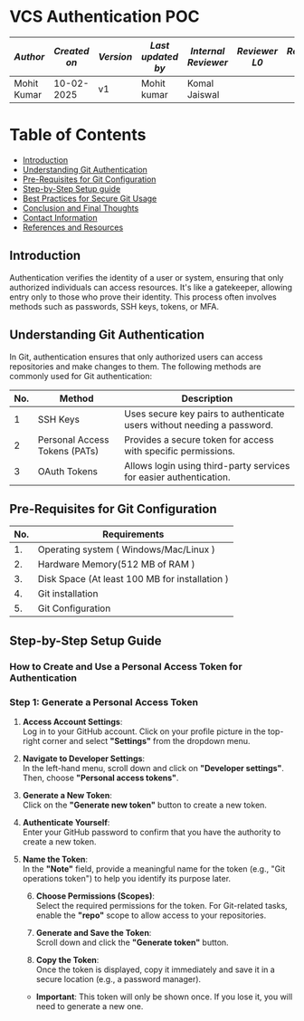 


# VCS Authentication POC

| *Author* | *Created on* | *Version* | *Last updated by*|*Internal Reviewer* |*Reviewer L0* |*Reviewer L1* |*Reviewer L2* |
|------------|---------------------------|-------------|---------------------|-------------|-------------|-------------|-------------|
| Mohit Kumar|   10-02-2025             | v1          | Mohit kumar       |  Komal Jaiswal |  |   |      |


# Table of Contents

- [Introduction](#introduction)  
- [Understanding Git Authentication](#understanding-git-authentication)  
- [Pre-Requisites for Git Configuration](#pre-requisites-for-git-configuration)  
- [Step-by-Step Setup guide](#setting-up-git-authentication)  
- [Best Practices for Secure Git Usage](#best-practices-for-secure-git-usage)  
- [Conclusion and Final Thoughts](#conclusion-and-final-thoughts)  
- [Contact Information](#contact-information)  
- [References and Resources](#references-and-resources)  



## Introduction
Authentication verifies the identity of a user or system, ensuring that only authorized individuals can access resources. It's like a gatekeeper, allowing entry only to those who prove their identity. This process often involves methods such as passwords, SSH keys, tokens, or MFA.


## Understanding Git Authentication
In Git, authentication ensures that only authorized users can access repositories and make changes to them. The following methods are commonly used for Git authentication:

| No. | Method                | Description                                                               |
| --- | --------------------- | ------------------------------------------------------------------------- |
| 1   | SSH Keys              | Uses secure key pairs to authenticate users without needing a password.  |
| 2   | Personal Access Tokens (PATs) | Provides a secure token for access with specific permissions.           |
| 3   | OAuth Tokens          | Allows login using third-party services for easier authentication.       |

## Pre-Requisites for Git Configuration

| No. | Requirements        |
|-----|--------------------------|
| 1.  | Operating system    ( Windows/Mac/Linux )|
| 2.  | Hardware Memory(512 MB of RAM ) |
| 3.  | 	Disk Space (At least 100 MB for installation ) |
| 4.  | 	Git installation |
| 5.  |   Git Configuration |

## Step-by-Step Setup Guide

### How to Create and Use a Personal Access Token for Authentication
### Step 1: Generate a Personal Access Token

1. **Access Account Settings**:  
  Log in to your GitHub account. Click on your profile picture in the top-right corner and select **"Settings"** from the dropdown menu.


2. **Navigate to Developer Settings**:  
   In the left-hand menu, scroll down and click on **"Developer settings"**. Then, choose **"Personal access tokens"**.



3. **Generate a New Token**:  
   Click on the **"Generate new token"** button to create a new token.



4. **Authenticate Yourself**:  
   Enter your GitHub password to confirm that you have the authority to create a new token.



5. **Name the Token**:  
   In the **"Note"** field, provide a meaningful name for the token (e.g., "Git operations token") to help you identify its purpose later.


     6. **Choose Permissions (Scopes)**:  
   Select the required permissions for the token. For Git-related tasks, enable the **"repo"** scope to allow access to your repositories.



   7. **Generate and Save the Token**:  
   Scroll down and click the **"Generate token"** button.  


   8. **Copy the Token**:  
   Once the token is displayed, copy it immediately and save it in  a secure location (e.g., a password manager).  
   - **Important**: This token will only be shown once. If you lose it, you will need to generate a new one.









